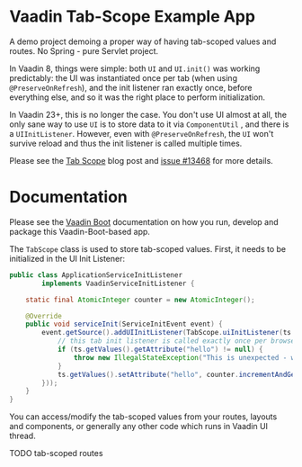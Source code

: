 # Vaadin Tab-Scope Example App

A demo project demoing a proper way of having tab-scoped values and routes.
No Spring - pure Servlet project.

In Vaadin 8, things were simple: both `UI` and `UI.init()` was working predictably:
the UI was instantiated once per tab (when using `@PreserveOnRefresh`), and the init
listener ran exactly once, before everything else, and so it was the right place to perform initialization.

In Vaadin 23+, this is no longer the case. You don't use UI almost at all, the only
sane way to use `UI` is to store data to it via `ComponentUtil` ,
and there is a `UIInitListener`. However, even with `@PreserveOnRefresh`, the `UI`
won't survive reload and thus the init listener is called multiple times.

Please see the [Tab Scope](https://mvysny.github.io/vaadin-ui-scope/) blog post
and [issue #13468](https://github.com/vaadin/flow/issues/13468) for more details.

# Documentation

Please see the [Vaadin Boot](https://github.com/mvysny/vaadin-boot#preparing-environment) documentation
on how you run, develop and package this Vaadin-Boot-based app.

The `TabScope` class is used to store tab-scoped values. First, it needs to be
initialized in the UI Init Listener:
```java
public class ApplicationServiceInitListener
        implements VaadinServiceInitListener {

    static final AtomicInteger counter = new AtomicInteger();

    @Override
    public void serviceInit(ServiceInitEvent event) {
        event.getSource().addUIInitListener(TabScope.uiInitListener(ts -> {
            // this tab init listener is called exactly once per browser tab
            if (ts.getValues().getAttribute("hello") != null) {
                throw new IllegalStateException("This is unexpected - we're already initialized but we shouldn't be!");
            }
            ts.getValues().setAttribute("hello", counter.incrementAndGet());
        }));
    }
}
```
You can access/modify the tab-scoped values from your routes, layouts and components, or generally any other code which runs in
Vaadin UI thread.

TODO tab-scoped routes
